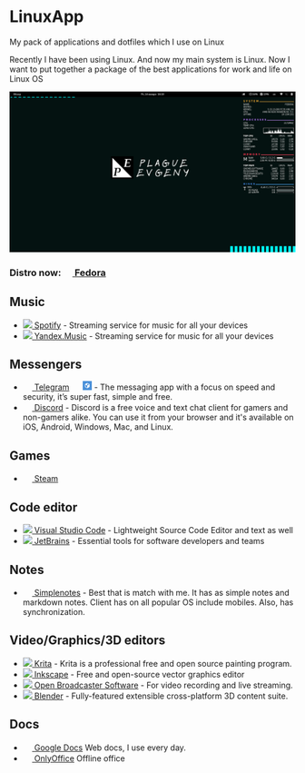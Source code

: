 # LinuxApp

My pack of applications and dotfiles which I use on Linux

Recently I have been using Linux. And now my main system is Linux. Now I want to put together a package of the best applications for work and life on Linux OS 

![](poster.png)

### Distro now: [<img src="https://getfedora.org/static/images/fedora.png" width="16" height="16" /> Fedora](https://getfedora.org/)


## Music

- [<img src="https://www.spotify.com/favicon.ico" height="16" /> Spotify](https://www.spotify.com) - Streaming service for music for all your devices
- [<img src="https://music.yandex.ru/blocks/common/apple-touch.180x180.png" height="16" /> Yandex.Music](https://www.music.yandex.com) - Streaming service for music for all your devices


## Messengers
- [<img src="https://desktop.telegram.org/img/td_favicon.ico" width="16" height="16" /> Telegram](https://desktop.telegram.org/) [<img src="https://dashboard.snapcraft.io/site_media/appmedia/2018/04/Snapcraft-logo-bird.png" width="16" height="16" />](https://snapcraft.io/telegram-desktop) [<img src="https://github.com/flatpak/flatpak/raw/master/flatpak.png?raw=true" width="16" height="16" />](https://flathub.org/apps/details/org.telegram.desktop) - The messaging app with a focus on speed and security, it’s super fast, simple and free.
- [<img src="https://discordapp.com/assets/07dca80a102d4149e9736d4b162cff6f.ico" width="16" height="16" /> Discord](https://discordapp.com) - Discord is a free voice and text chat client for gamers and non-gamers alike. You can use it from your browser and it's available on iOS, Android, Windows, Mac, and Linux.


## Games
- [<img src="https://store.steampowered.com/favicon.ico" width="16" height="16" /> Steam](https://store.steampowered.com/)

## Code editor
- [<img src="https://code.visualstudio.com/favicon.ico" height="16" /> Visual Studio Code](https://code.visualstudio.com/) - Lightweight Source Code Editor and text as well
- [<img src="https://www.jetbrains.com/favicon-32x32.png" height="16" /> JetBrains](https://https://www.jetbrains.com) - 
Essential tools for software developers and teams

## Notes
- [<img src="https://s2.wp.com/wp-content/themes/a8c/simplenote/images/chrome/favicon.ico" width="16" height="16" /> Simplenotes](https://simplenote.com/) - Best that is match with me. It has as simple notes and markdown notes. Client has on all popular OS include mobiles. Also, has synchronization.



## Video/Graphics/3D editors
- [<img src="https://krita.org/wp-content/themes/krita-org-theme/images/favicon.ico" height="16" /> Krita](https://krita.org/)  - Krita is a professional free and open source painting program.
- [<img src="https://media.inkscape.org/static/images/inkscape-logo.png" height="16" /> Inkscape](https://inkscape.org/)  - Free and open-source vector graphics editor
- [<img src="https://obsproject.com/favicon.ico" height="16" /> Open Broadcaster Software](https://obsproject.com/) - For video recording and live streaming.
- [<img src="https://www.blender.org/favicon.ico" height="16" /> Blender](https://www.blender.org/) - Fully-featured extensible cross-platform 3D content suite.

## Docs
- [<img src="https://www.google.com/docs/about/favicon.ico" width="16" height="16" /> Google Docs](https://www.google.com/docs) Web docs, I use every day.
- [<img src="https://static-www.onlyoffice.com/v9.5.0/images/favicons01/favicon_old.ico" width="16" height="16" /> OnlyOffice](https://www.onlyoffice.com/) Offline office
